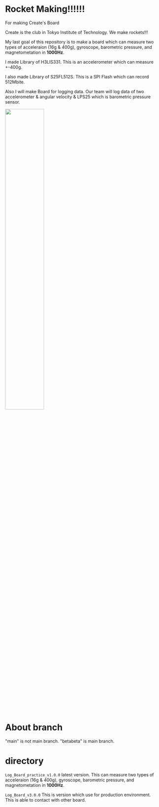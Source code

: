 # Rocket Making!!!!!!

For making Create's Board

Create is the club in Tokyo Institute of Technology.
We make rockets!!!

My last goal of this repository is to make a board which can measure two types of acceleraion (16g & 400g), gyroscope, barometric pressure, and magnetometation in **1000Hz**.

I made Library of H3LIS331.
This is an accelerometer which can measure +-400g.

I also made Library of S25FL512S.
This is a SPI Flash which can record 512Mbite.

Also I will make Board for logging data.
Our team will log data of two accelerometer & angular velocity & LPS25 which is barometric pressure sensor.

<img src="https://user-images.githubusercontent.com/105796502/215277138-5963d417-8b38-47fa-b9c1-ecf58c96333b.jpeg" width="50%" />

# About branch

"main" is not main branch.
"betabeta" is main branch.

# directory

`Log_Board_practice_v1.0.0` latest version.
This can measure two types of acceleraion (16g & 400g), gyroscope, barometric pressure, and magnetometation in **1000Hz**.

`Log_Board_v3.0.0`
This is version which use for production environment.
This is able to contact with other board.
